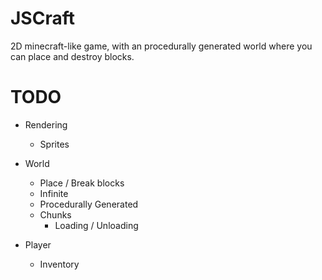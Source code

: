 # JSCraft
2D minecraft-like game, with an procedurally generated world where you can place and destroy blocks.

# TODO

- Rendering
	- Sprites

- World
	- Place / Break blocks
	- Infinite
	- Procedurally Generated
	- Chunks
		- Loading / Unloading

- Player
	- Inventory

